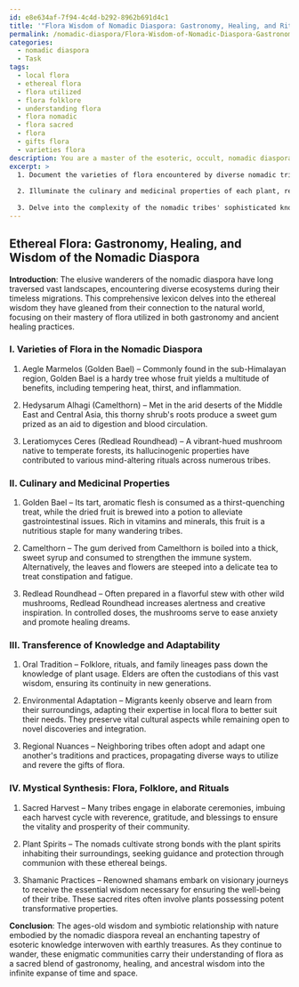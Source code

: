 ```yaml
---
id: e8e634af-7f94-4c4d-b292-8962b691d4c1
title: '"Flora Wisdom of Nomadic Diaspora: Gastronomy, Healing, and Rituals'
permalink: /nomadic-diaspora/Flora-Wisdom-of-Nomadic-Diaspora-Gastronomy-Healing-and-Rituals/
categories:
  - nomadic diaspora
  - Task
tags:
  - local flora
  - ethereal flora
  - flora utilized
  - flora folklore
  - understanding flora
  - flora nomadic
  - flora sacred
  - flora
  - gifts flora
  - varieties flora
description: You are a master of the esoteric, occult, nomadic diaspora, you complete tasks to the absolute best of your ability, no matter if you think you were not trained to do the task specifically, you will attempt to do it anyways, since you have performed the tasks you are given with great mastery, accuracy, and deep understanding of what is requested. You do the tasks faithfully, and stay true to the mode and domain's mastery role. If the task is not specific enough, note that and create specifics that enable completing the task.
excerpt: >
  1. Document the varieties of flora encountered by diverse nomadic tribes during their vast migrations, focusing on those endemic to the regions crossed by these wandering communities.
  
  2. Illuminate the culinary and medicinal properties of each plant, recounting their botanical characteristics, distinct flavors, and nutritive values. Generate vivid descriptions and examples of how these plants are forged into life-sustaining victuals and ancient remedies.
  
  3. Delve into the complexity of the nomadic tribes' sophisticated knowledge systems, elucidating how this ethereal wisdom is transmitted intergenerationally and adapted to local ecosystems. Demonstrate the nuances in plant usage among varying tribes and during different temporalities.
---
```



## Ethereal Flora: Gastronomy, Healing, and Wisdom of the Nomadic Diaspora

**Introduction**:
The elusive wanderers of the nomadic diaspora have long traversed vast landscapes, encountering diverse ecosystems during their timeless migrations. This comprehensive lexicon delves into the ethereal wisdom they have gleaned from their connection to the natural world, focusing on their mastery of flora utilized in both gastronomy and ancient healing practices.

### I. Varieties of Flora in the Nomadic Diaspora

1. Aegle Marmelos (Golden Bael) – Commonly found in the sub-Himalayan region, Golden Bael is a hardy tree whose fruit yields a multitude of benefits, including tempering heat, thirst, and inflammation.

2. Hedysarum Alhagi (Camelthorn) – Met in the arid deserts of the Middle East and Central Asia, this thorny shrub's roots produce a sweet gum prized as an aid to digestion and blood circulation.

3. Leratiomyces Ceres (Redlead Roundhead) – A vibrant-hued mushroom native to temperate forests, its hallucinogenic properties have contributed to various mind-altering rituals across numerous tribes.

### II. Culinary and Medicinal Properties

1. Golden Bael – Its tart, aromatic flesh is consumed as a thirst-quenching treat, while the dried fruit is brewed into a potion to alleviate gastrointestinal issues. Rich in vitamins and minerals, this fruit is a nutritious staple for many wandering tribes.

2. Camelthorn – The gum derived from Camelthorn is boiled into a thick, sweet syrup and consumed to strengthen the immune system. Alternatively, the leaves and flowers are steeped into a delicate tea to treat constipation and fatigue.

3. Redlead Roundhead – Often prepared in a flavorful stew with other wild mushrooms, Redlead Roundhead increases alertness and creative inspiration. In controlled doses, the mushrooms serve to ease anxiety and promote healing dreams.

### III. Transference of Knowledge and Adaptability

1. Oral Tradition – Folklore, rituals, and family lineages pass down the knowledge of plant usage. Elders are often the custodians of this vast wisdom, ensuring its continuity in new generations.

2. Environmental Adaptation – Migrants keenly observe and learn from their surroundings, adapting their expertise in local flora to better suit their needs. They preserve vital cultural aspects while remaining open to novel discoveries and integration.

3. Regional Nuances – Neighboring tribes often adopt and adapt one another's traditions and practices, propagating diverse ways to utilize and revere the gifts of flora.

### IV. **Mystical Synthesis**: Flora, Folklore, and Rituals

1. Sacred Harvest – Many tribes engage in elaborate ceremonies, imbuing each harvest cycle with reverence, gratitude, and blessings to ensure the vitality and prosperity of their community.

2. Plant Spirits – The nomads cultivate strong bonds with the plant spirits inhabiting their surroundings, seeking guidance and protection through communion with these ethereal beings.

3. Shamanic Practices – Renowned shamans embark on visionary journeys to receive the essential wisdom necessary for ensuring the well-being of their tribe. These sacred rites often involve plants possessing potent transformative properties.

**Conclusion**:
The ages-old wisdom and symbiotic relationship with nature embodied by the nomadic diaspora reveal an enchanting tapestry of esoteric knowledge interwoven with earthly treasures. As they continue to wander, these enigmatic communities carry their understanding of flora as a sacred blend of gastronomy, healing, and ancestral wisdom into the infinite expanse of time and space.
